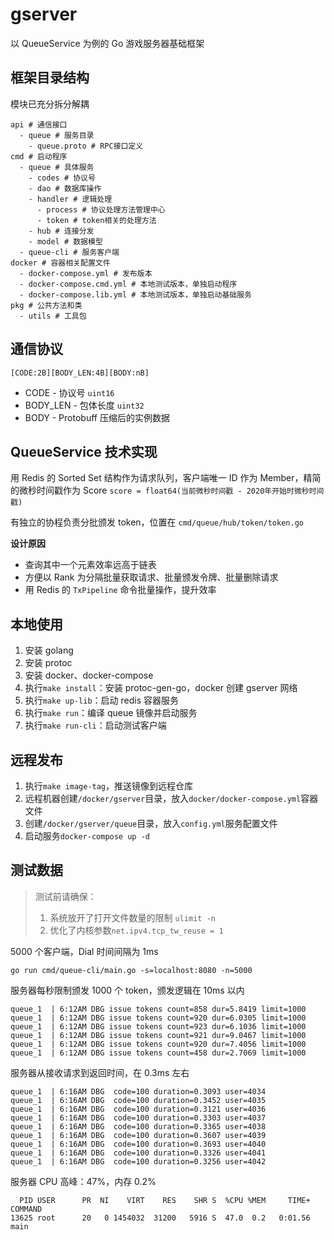 # gserver

以 QueueService 为例的 Go 游戏服务器基础框架

## 框架目录结构

模块已充分拆分解耦

```
api # 通信接口
  - queue # 服务目录
    - queue.proto # RPC接口定义
cmd # 启动程序
  - queue # 具体服务
    - codes # 协议号
    - dao # 数据库操作
    - handler # 逻辑处理
      - process # 协议处理方法管理中心
      - token # token相关的处理方法
    - hub # 连接分发
    - model # 数据模型
  - queue-cli # 服务客户端
docker # 容器相关配置文件
  - docker-compose.yml # 发布版本
  - docker-compose.cmd.yml # 本地测试版本，单独启动程序
  - docker-compose.lib.yml # 本地测试版本，单独启动基础服务
pkg # 公共方法和类
  - utils # 工具包
```

## 通信协议

`[CODE:2B][BODY_LEN:4B][BODY:nB]`

- CODE - 协议号 `uint16`
- BODY_LEN - 包体长度 `uint32`
- BODY - Protobuff 压缩后的实例数据

## QueueService 技术实现

用 Redis 的 Sorted Set 结构作为请求队列，客户端唯一 ID 作为 Member，精简的微秒时间戳作为 Score `score = float64(当前微秒时间戳 - 2020年开始时微秒时间戳)`

有独立的协程负责分批颁发 token，位置在 `cmd/queue/hub/token/token.go`

**设计原因**

- 查询其中一个元素效率远高于链表
- 方便以 Rank 为分隔批量获取请求、批量颁发令牌、批量删除请求
- 用 Redis 的 `TxPipeline` 命令批量操作，提升效率

## 本地使用

1. 安装 golang
2. 安装 protoc
3. 安装 docker、docker-compose
4. 执行`make install`：安装 protoc-gen-go，docker 创建 gserver 网络
5. 执行`make up-lib`：启动 redis 容器服务
6. 执行`make run`：编译 queue 镜像并启动服务
7. 执行`make run-cli`：启动测试客户端

## 远程发布

1. 执行`make image-tag`，推送镜像到远程仓库
2. 远程机器创建`/docker/gserver`目录，放入`docker/docker-compose.yml`容器文件
3. 创建`/docker/gserver/queue`目录，放入`config.yml`服务配置文件
4. 启动服务`docker-compose up -d`

## 测试数据

> 测试前请确保：
> 1. 系统放开了打开文件数量的限制 `ulimit -n`
> 2. 优化了内核参数`net.ipv4.tcp_tw_reuse = 1`

5000 个客户端，Dial 时间间隔为 1ms

```
go run cmd/queue-cli/main.go -s=localhost:8080 -n=5000
```

服务器每秒限制颁发 1000 个 token，颁发逻辑在 10ms 以内

```
queue_1  | 6:12AM DBG issue tokens count=858 dur=5.8419 limit=1000
queue_1  | 6:12AM DBG issue tokens count=920 dur=6.0305 limit=1000
queue_1  | 6:12AM DBG issue tokens count=923 dur=6.1036 limit=1000
queue_1  | 6:12AM DBG issue tokens count=921 dur=9.0467 limit=1000
queue_1  | 6:12AM DBG issue tokens count=920 dur=7.4056 limit=1000
queue_1  | 6:12AM DBG issue tokens count=458 dur=2.7069 limit=1000
```

服务器从接收请求到返回时间，在 0.3ms 左右

```
queue_1  | 6:16AM DBG  code=100 duration=0.3093 user=4034
queue_1  | 6:16AM DBG  code=100 duration=0.3452 user=4035
queue_1  | 6:16AM DBG  code=100 duration=0.3121 user=4036
queue_1  | 6:16AM DBG  code=100 duration=0.3303 user=4037
queue_1  | 6:16AM DBG  code=100 duration=0.3365 user=4038
queue_1  | 6:16AM DBG  code=100 duration=0.3607 user=4039
queue_1  | 6:16AM DBG  code=100 duration=0.3693 user=4040
queue_1  | 6:16AM DBG  code=100 duration=0.3326 user=4041
queue_1  | 6:16AM DBG  code=100 duration=0.3256 user=4042
```

服务器 CPU 高峰：47%，内存 0.2%

```
  PID USER      PR  NI    VIRT    RES    SHR S  %CPU %MEM     TIME+ COMMAND
13625 root      20   0 1454032  31200   5916 S  47.0  0.2   0:01.56 main
```
